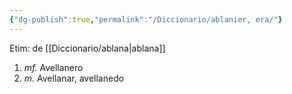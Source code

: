 ```yaml
---
{"dg-publish":true,"permalink":"/Diccionario/ablanier, era/"}
---
```


Etim: de [[Diccionario/ablana\|ablana]]
1. *mf.* Avellanero
2. *m.* Avellanar, avellanedo
